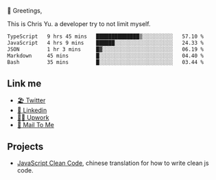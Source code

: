 👋 Greetings, 

This is Chris Yu. a developer try to not limit myself. 


<!--START_SECTION:waka-->

```txt
TypeScript   9 hrs 45 mins   ██████████████▒░░░░░░░░░░   57.10 %
JavaScript   4 hrs 9 mins    ██████░░░░░░░░░░░░░░░░░░░   24.33 %
JSON         1 hr 3 mins     █▓░░░░░░░░░░░░░░░░░░░░░░░   06.19 %
Markdown     45 mins         █░░░░░░░░░░░░░░░░░░░░░░░░   04.40 %
Bash         35 mins         █░░░░░░░░░░░░░░░░░░░░░░░░   03.44 %
```

<!--END_SECTION:waka-->

## Link me

- [🏖️ Twitter](https://twitter.com/yuetong3yu)
- [🧳 Linkedin](https://www.linkedin.com/in/yuetong3yu)
- [👨‍💻 Upwork](https://www.upwork.com/freelancers/~019f5d35fda67374fb)
- [📧 Mail To Me](mailto:yuetong3yu@gmail.com)


## Projects 

- [JavaScript Clean Code](https://js-clean-code-cn.vercel.app/), chinese translation for how to write clean js code.
